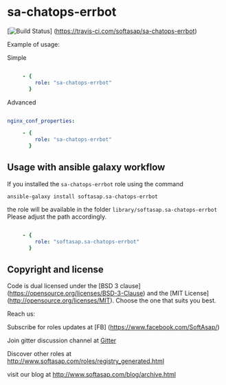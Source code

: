 sa-chatops-errbot
=================

[![Build Status](https://travis-ci.com/softasap/sa-chatops-errbot.svg?branch=master)]
(https://travis-ci.com/softasap/sa-chatops-errbot)


Example of usage:

Simple

```YAML

     - {
         role: "sa-chatops-errbot"
       }


```

Advanced

```YAML

nginx_conf_properties:

     - {
         role: "sa-chatops-errbot"
       }


```



Usage with ansible galaxy workflow
----------------------------------

If you installed the `sa-chatops-errbot` role using the command


`
   ansible-galaxy install softasap.sa-chatops-errbot
`

the role will be available in the folder `library/softasap.sa-chatops-errbot`
Please adjust the path accordingly.

```YAML

     - {
         role: "softasap.sa-chatops-errbot"
       }

```




Copyright and license
---------------------

Code is dual licensed under the [BSD 3 clause] (https://opensource.org/licenses/BSD-3-Clause) and the [MIT License] (http://opensource.org/licenses/MIT). Choose the one that suits you best.

Reach us:

Subscribe for roles updates at [FB] (https://www.facebook.com/SoftAsap/)

Join gitter discussion channel at [Gitter](https://gitter.im/softasap)

Discover other roles at  http://www.softasap.com/roles/registry_generated.html

visit our blog at http://www.softasap.com/blog/archive.html 
